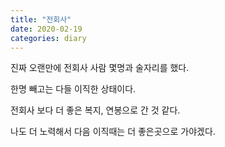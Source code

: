 ```yaml
---
title: "전회사"
date: 2020-02-19
categories: diary
---
```


진짜 오랜만에 전회사 사람 몇명과 술자리를 했다.

한명 빼고는 다들 이직한 상태이다.

전회사 보다 더 좋은 복지, 연봉으로 간 것 같다.

나도 더 노력해서 다음 이직때는 더 좋은곳으로 가야겠다.
